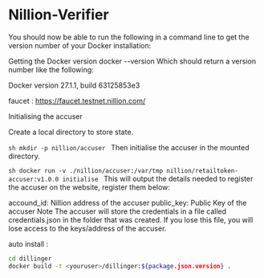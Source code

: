 # Nillion-Verifier

You should now be able to run the following in a command line to get the version number of your Docker installation:

Getting the Docker version
docker --version
Which should return a version number like the following:

Docker version 27.1.1, build 63125853e3



faucet : https://faucet.testnet.nillion.com/



Initialising the accuser


Create a local directory to store state.

```sh mkdir -p nillion/accuser ```
Then initialise the accuser in the mounted directory.

```sh docker run -v ./nillion/accuser:/var/tmp nillion/retailtoken-accuser:v1.0.0 initialise ```
This will output the details needed to register the accuser on the website, register them below:

accound_id: Nillion address of the accuser
public_key: Public Key of the accuser
Note The accuser will store the credentials in a file called credentials.json in the folder that was created. If you lose this file, you will lose access to the keys/address of the accuser.





auto install : 
```sh
cd dillinger
docker build -t <youruser>/dillinger:${package.json.version} .
```

